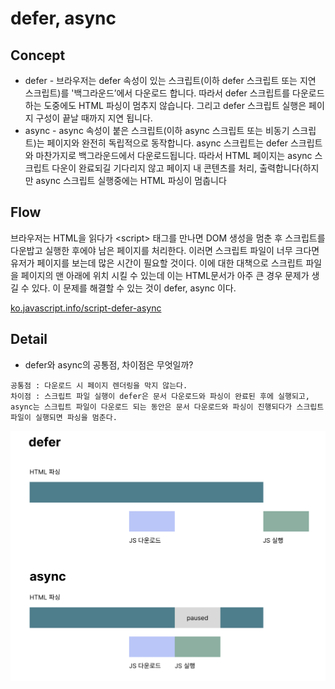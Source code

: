 # defer, async

## Concept

- defer - 브라우저는 defer 속성이 있는 스크립트(이하 defer 스크립트 또는 지연 스크립트)를 '백그라운드’에서 다운로드 합니다. 따라서 defer 스크립트를 다운로드 하는 도중에도 HTML 파싱이 멈추지 않습니다. 그리고 defer 스크립트 실행은 페이지 구성이 끝날 때까지 지연 됩니다.
- async - async 속성이 붙은 스크립트(이하 async 스크립트 또는 비동기 스크립트)는 페이지와 완전히 독립적으로 동작합니다. async 스크립트는 defer 스크립트와 마찬가지로 백그라운드에서 다운로드됩니다. 따라서 HTML 페이지는 async 스크립트 다운이 완료되길 기다리지 않고 페이지 내 콘텐츠를 처리, 출력합니다(하지만 async 스크립트 실행중에는 HTML 파싱이 멈춥니다

## Flow

브라우저는 HTML을 읽다가 \<script\> 태그를 만나면 DOM 생성을 멈춘 후 스크립트를 다운밥고 실행한 후에야 남은 페이지를 처리한다. 이러면 스크립트 파일이 너무 크다면 유저가 페이지를 보는데 많은 시간이 필요할 것이다. 이에 대한 대책으로 스크립트 파일을 페이지의 맨 아래에 위치 시킬 수 있는데 이는 HTML문서가 아주 큰 경우 문제가 생길 수 있다. 이 문제를 해결할 수 있는 것이 defer, async 이다.

[ko.javascript.info/script-defer-async](https://ko.javascript.info/script-async-defer)

## Detail

- defer와 async의 공통점, 차이점은 무엇일까?

```
공통점 : 다운로드 시 페이지 렌더링을 막지 않는다.
차이점 : 스크립트 파일 실행이 defer은 문서 다운로드와 파싱이 완료된 후에 실행되고, async는 스크립트 파일이 다운로드 되는 동안은 문서 다운로드와 파싱이 진행되다가 스크립트 파일이 실행되면 파싱을 멈춘다.
```

![defer, async 차이](/images/async%2Cdefer.png)
